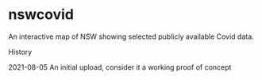 # nswcovid
An interactive map of NSW showing selected publicly available Covid data.

History

2021-08-05 An initial upload, consider it a working proof of concept


